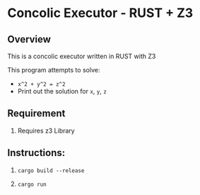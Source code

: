 # Concolic Executor - RUST + Z3

## Overview

This is a concolic executor written in RUST with Z3

This program attempts to solve:
- `x^2 + y^2 = z^2`
- Print out the solution for `x`, `y`, `z`

## Requirement

1. Requires z3 Library

## Instructions:
1. `cargo build --release`

2. `cargo run`
   



